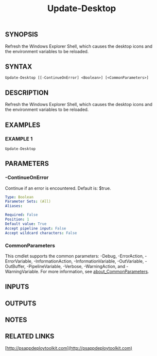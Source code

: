 ﻿---
title: Update-Desktop
editLink: false
isShowComments: false
external help file: PSAppDeployToolkit-help.xml
Module Name: PSAppDeployToolkit
online version: http://psappdeploytoolkit.com
schema: 2.0.0
---

## SYNOPSIS
Refresh the Windows Explorer Shell, which causes the desktop icons and the environment variables to be reloaded.

## SYNTAX

```
Update-Desktop [[-ContinueOnError] <Boolean>] [<CommonParameters>]
```

## DESCRIPTION
Refresh the Windows Explorer Shell, which causes the desktop icons and the environment variables to be reloaded.

## EXAMPLES

### EXAMPLE 1
```
Update-Desktop
```

## PARAMETERS

### -ContinueOnError
Continue if an error is encountered.
Default is: $true.

```yaml
Type: Boolean
Parameter Sets: (All)
Aliases:

Required: False
Position: 1
Default value: True
Accept pipeline input: False
Accept wildcard characters: False
```

### CommonParameters
This cmdlet supports the common parameters: -Debug, -ErrorAction, -ErrorVariable, -InformationAction, -InformationVariable, -OutVariable, -OutBuffer, -PipelineVariable, -Verbose, -WarningAction, and -WarningVariable. For more information, see [about_CommonParameters](http://go.microsoft.com/fwlink/?LinkID=113216).

## INPUTS

## OUTPUTS

## NOTES

## RELATED LINKS

[http://psappdeploytoolkit.com](http://psappdeploytoolkit.com)

